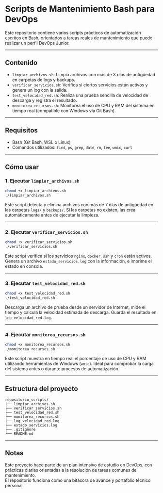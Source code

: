 # Scripts de Mantenimiento Bash para DevOps

Este repositorio contiene varios scripts prácticos de automatización escritos en Bash, orientados a tareas reales de mantenimiento que puede realizar un perfil DevOps Junior.

---

## Contenido

- `limpiar_archivos.sh`: Limpia archivos con más de X días de antigüedad en carpetas de logs y backups.
- `verificar_servicios.sh`: Verifica si ciertos servicios están activos y genera un log con la salida.
- `test_velocidad_red.sh`: Realiza una prueba sencilla de velocidad de descarga y registra el resultado.
- `monitorea_recursos.sh`: Monitorea el uso de CPU y RAM del sistema en tiempo real (compatible con Windows vía Git Bash).

---

## Requisitos

- Bash (Git Bash, WSL o Linux)
- Comandos utilizados: `find`, `ps`, `grep`, `date`, `rm`, `tee`, `wmic`, `curl`

---

## Cómo usar

### 1. Ejecutar `limpiar_archivos.sh`

```bash
chmod +x limpiar_archivos.sh
./limpiar_archivos.sh
```

Este script detecta y elimina archivos con más de 7 días de antigüedad en las carpetas `logs/` y `backups/`.
Si las carpetas no existen, las crea automáticamente antes de ejecutar la limpieza.

---

### 2. Ejecutar `verificar_servicios.sh`

```bash
chmod +x verificar_servicios.sh
./verificar_servicios.sh
```

Este script verifica si los servicios `nginx`, `docker`, `ssh` y `cron` están activos.
Genera un archivo `estado_servicios.log` con la información, e imprime el estado en consola.

---

### 3. Ejecutar `test_velocidad_red.sh`

```bash
chmod +x test_velocidad_red.sh
./test_velocidad_red.sh
```

Descarga un archivo de prueba desde un servidor de Internet, mide el tiempo y calcula la velocidad estimada de descarga.
Guarda el resultado en `log_velocidad_red.log`.

---

### 4. Ejecutar `monitorea_recursos.sh`

```bash
chmod +x monitorea_recursos.sh
./monitorea_recursos.sh
```

Este script muestra en tiempo real el porcentaje de uso de CPU y RAM utilizando herramientas de Windows (`wmic`).
Ideal para comprobar la carga del sistema antes o durante procesos de automatización.

---

## Estructura del proyecto

```
repositorio_scripts/
├── limpiar_archivos.sh
├── verificar_servicios.sh
├── test_velocidad_red.sh
├── monitorea_recursos.sh
├── log_velocidad_red.log
├── estado_servicios.log
├── .gitignore
└── README.md
```

---

## Notas

Este proyecto hace parte de un plan intensivo de estudio en DevOps, con prácticas diarias orientadas a la resolución de tareas comunes de mantenimiento.  
El repositorio funciona como una bitácora de avance y portafolio técnico personal.
